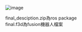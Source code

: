 ![image](https://github.com/thomas0829/Ros_Final_Project/blob/main/final.png)

final_desciption.zip為ros package  
final.f3d為fusion機器人檔案

